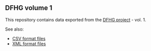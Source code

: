 ## DFHG volume 1

This repository contains data exported from the [DFHG project](http://www.dfhg-project.org/) - vol. 1.

See also:
* [CSV format files](http://www.dfhg-project.org/DFHG/export_csv.php)
* [XML format files](http://www.dfhg-project.org/DFHG/export_xml.php)
